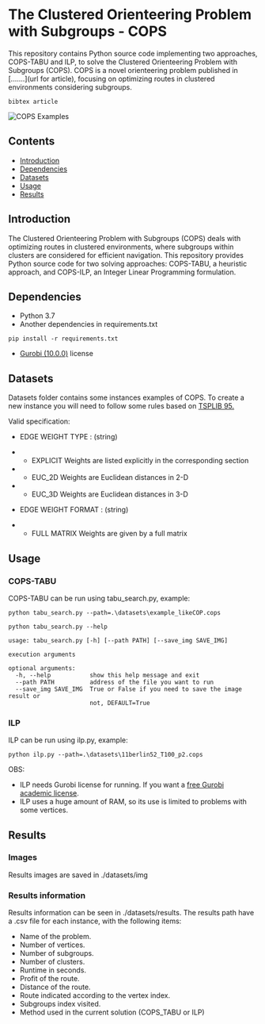# The Clustered Orienteering Problem with Subgroups - COPS


This repository contains Python source code implementing two approaches, COPS-TABU and ILP, to solve the Clustered Orienteering Problem with Subgroups (COPS). COPS is a novel orienteering problem published in [.......](url for article), focusing on optimizing routes in clustered environments considering subgroups.

```
bibtex article
```

![COPS Examples](./datasets/img/examples.jpg)


## Contents

- [Introduction](#introduction)
- [Dependencies](#dependencies)
- [Datasets](#datasets)  
- [Usage](#usage)
- [Results](#results)

## Introduction

The Clustered Orienteering Problem with Subgroups (COPS) deals with optimizing routes in clustered environments, where subgroups within clusters are considered for efficient navigation. This repository provides Python source code for two solving approaches: COPS-TABU, a heuristic approach, and COPS-ILP, an Integer Linear Programming formulation.

## Dependencies

- Python 3.7
- Another dependencies in requirements.txt
```
pip install -r requirements.txt
```
- [Gurobi (10.0.0)](https://www.gurobi.com/) license 

## Datasets


Datasets folder contains some instances examples of COPS. 
To create a new instance you will need to follow some rules based on [TSPLIB 95.](http://comopt.ifi.uni-heidelberg.de/software/TSPLIB95/tsp95.pdf)

Valid specification:

- EDGE WEIGHT TYPE : (string)

- - EXPLICIT Weights are listed explicitly in the corresponding section

- - EUC_2D Weights are Euclidean distances in 2-D

- - EUC_3D Weights are Euclidean distances in 3-D
    

- EDGE WEIGHT FORMAT : (string)
- - FULL MATRIX Weights are given by a full matrix




## Usage 

### COPS-TABU

COPS-TABU can be run using tabu_search.py, example:
```
python tabu_search.py --path=.\datasets\example_likeCOP.cops
```

```
python tabu_search.py --help

usage: tabu_search.py [-h] [--path PATH] [--save_img SAVE_IMG]

execution arguments

optional arguments:
  -h, --help           show this help message and exit
  --path PATH          address of the file you want to run
  --save_img SAVE_IMG  True or False if you need to save the image result or
                       not, DEFAULT=True
```

### ILP

ILP can be run using ilp.py, example:

```
python ilp.py --path=.\datasets\11berlin52_T100_p2.cops
```

OBS: 
- ILP needs Gurobi license for running. If you want a [free Gurobi academic license](https://www.gurobi.com/features/academic-named-user-license/).
- ILP uses a huge amount of RAM, so its use is limited to problems with some vertices.

## Results


### Images

Results images are saved in ./datasets/img 

### Results information

Results information can be seen in ./datasets/results. The results path have a .csv file for each instance, with the following items:
- Name of the problem.
- Number of vertices.
- Number of subgroups.
- Number of clusters.
- Runtime in seconds.
- Profit of the route. 
- Distance of the route.
- Route indicated according to the vertex index.
- Subgroups index visited.
- Method used in the current solution (COPS_TABU or ILP)